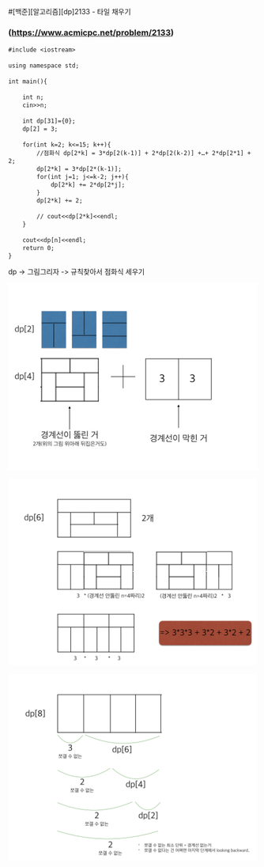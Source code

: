 #[백준][알고리즘][dp]2133 - 타일 채우기
### (https://www.acmicpc.net/problem/2133)


```
#include <iostream>

using namespace std;

int main(){

	int n;
	cin>>n;

	int dp[31]={0};
	dp[2] = 3;
	
	for(int k=2; k<=15; k++){
		//점화식 dp[2*k] = 3*dp[2(k-1)] + 2*dp[2(k-2)] +…+ 2*dp[2*1] + 2;
		dp[2*k] = 3*dp[2*(k-1)];
		for(int j=1; j<=k-2; j++){
			dp[2*k] += 2*dp[2*j];
		}
		dp[2*k] += 2;

		// cout<<dp[2*k]<<endl;
	}

	cout<<dp[n]<<endl;
	return 0;
}
```
dp
-> 그림그리자
-> 규칙찾아서 점화식 세우기

![img2](/image/img2.jpg)

![img3](/image/img3.jpg)

![img4](/image/img4.jpg)
